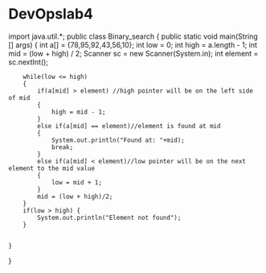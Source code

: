 # DevOpslab4
import java.util.*;
public class Binary_search {
	public static void main(String [] args)
	{
		int a[] = {78,95,92,43,56,10};
		int low = 0;
		int high = a.length - 1;
		int mid = (low + high) / 2;
		Scanner sc = new Scanner(System.in);
		int element = sc.nextInt();
		
		while(low <= high)
		{
			if(a[mid] > element) //high pointer will be on the left side of mid
			{
				high = mid - 1;
			}
			else if(a[mid] == element)//element is found at mid
			{
				System.out.println("Found at: "+mid);
				break;
			}
			else if(a[mid] < element)//low pointer will be on the next element to the mid value
			{
				low = mid + 1;
			}
			mid = (low + high)/2;
		}
		if(low > high) {
			System.out.println("Element not found");
		}
		
		
	}

}
